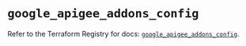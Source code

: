 # `google_apigee_addons_config`

Refer to the Terraform Registry for docs: [`google_apigee_addons_config`](https://registry.terraform.io/providers/hashicorp/google-beta/6.1.0/docs/resources/google_apigee_addons_config).
